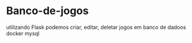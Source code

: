 # Banco-de-jogos
utilizando Flask podemos criar, editar, deletar jogos em banco de dadoos docker mysql
